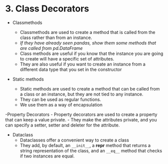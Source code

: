 # 3. Class Decorators

- Classmethods
    - Classmethods are used to create a method that is called from the class rather than from an instance.
    - _If they have already seen pandas, show them some methods that are called from pd.DataFrame_
    - Class methods are useful if you know that the instance you are going to create will have a specific set of attributes.
    - They are also useful if you want to create an instance from a different data type that you set in the constructor

- Static methods
    - Static methods are used to create a method that can be called from a class or an instance, but they are not tied to any instance.
    - They can be used as regular functions.
    - We use them as a way of encapsulation

-Property Decorators
    - Property decorators are used to create a property that can keep a value private.
    - They make the attributes private, and you can specify a setter, setter and deleter for the attribute.

- Dataclass
    - Dataclasses offer a convenient way to create a class
    - They add, by default, an `__init__`, a __repr__ method that returns a string representation of the class, and an `__eq__` method that checks if two instances are equal.